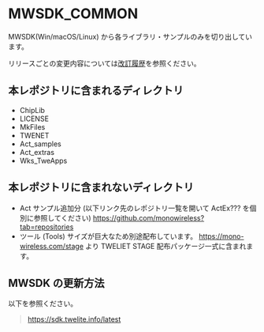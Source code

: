 # MWSDK_COMMON
MWSDK(Win/macOS/Linux) から各ライブラリ・サンプルのみを切り出しています。

リリースごとの変更内容については[改訂履歴](ReleaseNotes.md)を参照ください。

## 本レポジトリに含まれるディレクトリ

* ChipLib
* LICENSE
* MkFiles
* TWENET
* Act_samples
* Act_extras
* Wks_TweApps


## 本レポジトリに含まれないディレクトリ

* Act サンプル追加分 (以下リンク先のレポジトリ一覧を開いて ActEx??? を個別に参照してください)
  https://github.com/monowireless?tab=repositories
* ツール (Tools)
  サイズが巨大なため別途配布しています。
  https://mono-wireless.com/stage より TWELIET STAGE 配布パッケージ一式に含まれます。


## MWSDK の更新方法
以下を参照ください。
> https://sdk.twelite.info/latest

